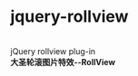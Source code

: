 # jquery-rollview
<br/>jQuery rollview plug-in
<br/><b>大圣轮滚图片特效--RollView</b>
<br/>
<br/><link rel="stylesheet" type="text/css" href="css/rollview.css" />
<br/><script type="text/javascript" src="js/jquery-1.3.2.min.js"></script>
<br/><script type="text/javascript" src="js/jquery.rollview.js"></script>
<br/>
<br/><script language="javascript">
<br/>$(document).ready(function(){
<br/>	$("#mainBox").rollview({
<br/>		count	:8,			//方块个数:(必填) 默认值:0
<br/>		direct	:"next",	//方向:"prev"|"next" 默认值:"next"
<br/>		speed	:300,		//显示速度:(毫秒数) 默认值:300
<br/>		auto	:true,		//自动滚动:true|false 默认值:false
<br/>		delay	:1			//自滚延时:(秒) 默认值:1
<br/>	});
<br/>});
<br/></script>
